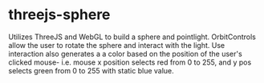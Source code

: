 # threejs-sphere
Utilizes ThreeJS and WebGL to build a sphere and pointlight. OrbitControls allow the user to rotate the sphere and interact with the light. Use interaction also generates a a color based on the position of the user's clicked mouse- i.e. mouse x position selects red from 0 to 255, and y pos selects green from 0 to 255 with static blue value.
